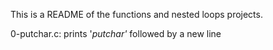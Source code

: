 This is a README of the functions and nested loops projects.

0-putchar.c: prints '_putchar'_ followed by a new line
